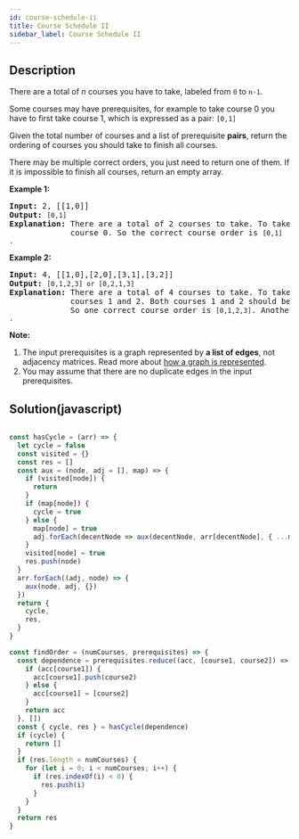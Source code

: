 ```yaml
---
id: course-schedule-ii
title: Course Schedule II
sidebar_label: Course Schedule II
---
```

## Description
<div class="description">
<p>There are a total of <em>n</em> courses you have to take, labeled from <code>0</code> to <code>n-1</code>.</p>

<p>Some courses may have prerequisites, for example to take course 0 you have to first take course 1, which is expressed as a pair: <code>[0,1]</code></p>

<p>Given the total number of courses and a list of prerequisite <strong>pairs</strong>, return the ordering of courses you should take to finish all courses.</p>

<p>There may be multiple correct orders, you just need to return one of them. If it is impossible to finish all courses, return an empty array.</p>

<p><strong>Example 1:</strong></p>

<pre>
<strong>Input:</strong> 2, [[1,0]] 
<strong>Output: </strong><code>[0,1]</code>
<strong>Explanation:</strong>&nbsp;There are a total of 2 courses to take. To take course 1 you should have finished   
&nbsp;            course 0. So the correct course order is <code>[0,1] .</code></pre>

<p><strong>Example 2:</strong></p>

<pre>
<strong>Input:</strong> 4, [[1,0],[2,0],[3,1],[3,2]]
<strong>Output: </strong><code>[0,1,2,3] or [0,2,1,3]</code>
<strong>Explanation:</strong>&nbsp;There are a total of 4 courses to take. To take course 3 you should have finished both     
             courses 1 and 2. Both courses 1 and 2 should be taken after you finished course 0. 
&nbsp;            So one correct course order is <code>[0,1,2,3]</code>. Another correct ordering is <code>[0,2,1,3] .</code></pre>

<p><strong>Note:</strong></p>

<ol>
	<li>The input prerequisites is a graph represented by <strong>a list of edges</strong>, not adjacency matrices. Read more about <a href="https://www.khanacademy.org/computing/computer-science/algorithms/graph-representation/a/representing-graphs" target="_blank">how a graph is represented</a>.</li>
	<li>You may assume that there are no duplicate edges in the input prerequisites.</li>
</ol>

</div>

## Solution(javascript)
```javascript

const hasCycle = (arr) => {
  let cycle = false
  const visited = {}
  const res = []
  const aux = (node, adj = [], map) => {
    if (visited[node]) {
      return
    }
    if (map[node]) {
      cycle = true
    } else {
      map[node] = true
      adj.forEach(decentNode => aux(decentNode, arr[decentNode], { ...map }))
    }
    visited[node] = true
    res.push(node)
  }
  arr.forEach((adj, node) => {
    aux(node, adj, {})
  })
  return {
    cycle,
    res,
  }
}

const findOrder = (numCourses, prerequisites) => {
  const dependence = prerequisites.reduce((acc, [course1, course2]) => {
    if (acc[course1]) {
      acc[course1].push(course2)
    } else {
      acc[course1] = [course2]
    }
    return acc
  }, [])
  const { cycle, res } = hasCycle(dependence)
  if (cycle) {
    return []
  }
  if (res.length < numCourses) {
    for (let i = 0; i < numCourses; i++) {
      if (res.indexOf(i) < 0) {
        res.push(i)
      }
    }
  }
  return res
}

```